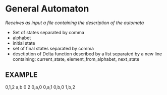 # General Automaton
*Receives as input a file containing the description of the automata*

* Set of states separated by comma
* alphabet
* initial state
*  set of final states separated by comma
* desctiption of Delta function
    described by a list separated by a new line containing: 
        current_state, element_from_alphabet, next_state
    
## EXAMPLE
0,1,2
a,b
0
2
0,a,0
0,a,1
0,b,0
1,b,2
